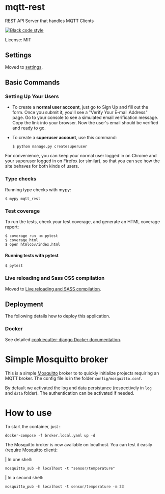 # mqtt-rest

REST API Server that handles MQTT Clients

[![Black code style](https://img.shields.io/badge/code%20style-black-000000.svg)](https://github.com/ambv/black)

License: MIT

## Settings

Moved to [settings](http://cookiecutter-django.readthedocs.io/en/latest/settings.html).

## Basic Commands

### Setting Up Your Users

-   To create a **normal user account**, just go to Sign Up and fill out the form. Once you submit it, you'll see a "Verify Your E-mail Address" page. Go to your console to see a simulated email verification message. Copy the link into your browser. Now the user's email should be verified and ready to go.

-   To create a **superuser account**, use this command:

        $ python manage.py createsuperuser

For convenience, you can keep your normal user logged in on Chrome and your superuser logged in on Firefox (or similar), so that you can see how the site behaves for both kinds of users.

### Type checks

Running type checks with mypy:

    $ mypy mqtt_rest

### Test coverage

To run the tests, check your test coverage, and generate an HTML coverage report:

    $ coverage run -m pytest
    $ coverage html
    $ open htmlcov/index.html

#### Running tests with pytest

    $ pytest

### Live reloading and Sass CSS compilation

Moved to [Live reloading and SASS compilation](https://cookiecutter-django.readthedocs.io/en/latest/developing-locally.html#sass-compilation-live-reloading).

## Deployment

The following details how to deploy this application.

### Docker

See detailed [cookiecutter-django Docker documentation](http://cookiecutter-django.readthedocs.io/en/latest/deployment-with-docker.html).

# Simple Mosquitto broker

This is a simple [Mosquitto](https://mosquitto.org) broker to to quickly initialize projects requiring an MQTT broker. The config file is in the folder `config/mosquitto.conf`.

By default we activated the log and data persistance (respectively in `log` and `data` folder).
The authentication can be activated if needed.

# How to use

To start the container, just :

```
docker-compose -f broker.local.yaml up -d 
```

The Mosquitto broker is now available on localhost. You can test it easily (require Mosquitto client):

| In one shell:

```
mosquitto_sub -h localhost -t "sensor/temperature"
```

| In a second shell:

```
mosquitto_pub -h localhost -t sensor/temperature -m 23
```
